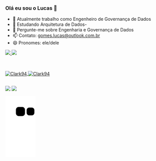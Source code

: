 ### Olá eu sou o Lucas 👋

- 🔭 Atualmente trabalho como Engenheiro de Governança de Dados
- 🌱 Estudando Arquitetura de Dados- 
- 💬 Pergunte-me sobre Engenharia e Governança de Dados 
- 📫 Contato: gomes.lucas@outlook.com.br
- 😄 Pronomes:  ele/dele
<div align="left">
  <a href="https://github.com/clar94">
  <img height="180em" src="https://github-readme-stats.vercel.app/api?username=clark94&show_icons=true&theme=dark&include_all_commits=true&count_private=true"/>
  <img height="180em" src="https://github-readme-stats.vercel.app/api/top-langs/?username=clark94&layout=compact&langs_count=7&theme=dark"/>
</div>

  ##
  
  <div style="display: inline_block"><br>
  <img align="center" alt="Clark94" height="30" width="40" src="https://cdn.jsdelivr.net/gh/devicons/devicon/icons/python/python-original-wordmark.svg">
  <img align="center" alt="Clark94" height="60" width="40" src="https://cdn.jsdelivr.net/gh/devicons/devicon/icons/googlecloud/googlecloud-original.svg">
</div>
  
  
 ##
  
  <div> 
  <a href = "mailto:gomes.lucas@gmail.com"><img src="https://img.shields.io/badge/Microsoft_Outlook-0078D4?style=for-the-badge&logo=microsoft-outlook&logoColor=white" target="_blank"></a>
  <a href="https://www.linkedin.com/in/rafaella-ballerini-45875016a" target="_blank"><img src="https://img.shields.io/badge/-LinkedIn-%230077B5?style=for-the-badge&logo=linkedin&logoColor=white" target="_blank"></a> 
    
 ![Snake animation](https://github.com/clark94/clark94/blob/output/github-contribution-grid-snake.svg)
 
